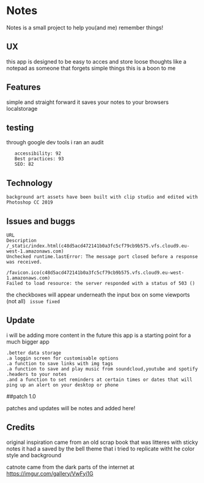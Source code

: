 # Notes

Notes is a small project to help you(and me) remember things!

## UX

this app is designed to be easy to acces and store loose thoughts like a notepad
as someone that forgets simple things this is a boon to me


## Features

simple and straight forward it saves your notes to your browsers localstorage

## testing

through google dev tools i ran an audit 
```Performance : 96
   accessibility: 92
   Best practices: 93
   SEO: 82
```
## Technology

```this app was built with html, Css , javacript and Jquery
background art assets have been built with clip studio and edited with Photoshop CC 2019
```

## Issues and buggs
```
URL
Description
/_static/index.html(c48d5acd472141b0a3fc5cf79cb9b575.vfs.cloud9.eu-west-1.amazonaws.com)
Unchecked runtime.lastError: The message port closed before a response was received.

/favicon.ico(c48d5acd472141b0a3fc5cf79cb9b575.vfs.cloud9.eu-west-1.amazonaws.com)
Failed to load resource: the server responded with a status of 503 ()
```

the checkboxes will appear underneath the input box on some viewports (not all)
``` issue fixed```

## Update

i will be adding more content in the future this app is a starting point for a much bigger app
``` these will include:
.better data storage
.a loggin screen for customisable options
.a function to save links with img tags
.a function to save and play music from soundcloud,youtube and spotify
.headers to your notes
.and a function to set reminders at certain times or dates that will ping up an alert on your desktop or phone
```
##patch 1.0

patches and updates will be notes and added here! 

## Credits
original inspiration came from an old scrap book that was litteres with sticky notes
it had a saved by the bell theme that i tried to replicate witht he color style and background

catnote came from the dark parts of the internet at https://imgur.com/gallery/VwFyi1G